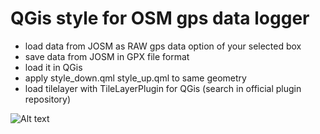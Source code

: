 # QGis style for OSM gps data logger
- load data from JOSM as RAW gps data option of your selected box
- save data from JOSM in GPX file format
- load it in QGis
- apply style_down.qml style_up.qml to same geometry
- load tilelayer with TileLayerPlugin for QGis (search in official plugin repository)

![Alt text](https://farm1.staticflickr.com/472/20206532791_4bc7fd6953_b.jpg "OSM gps data loggers")

